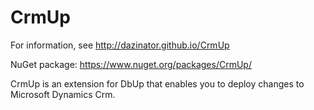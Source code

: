 CrmUp
=====

For information, see http://dazinator.github.io/CrmUp

NuGet package: https://www.nuget.org/packages/CrmUp/

CrmUp is an extension for DbUp that enables you to deploy changes to Microsoft Dynamics Crm.
